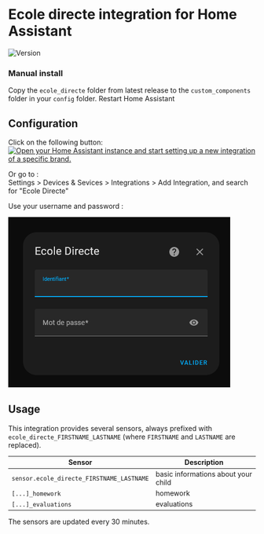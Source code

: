 # Ecole directe integration for Home Assistant

![Version](https://img.shields.io/github/v/release/hacf-fr/hass-ecoledirecte?label=version)

### Manual install

Copy the `ecole_directe` folder from latest release to the `custom_components` folder in your `config` folder.
Restart Home Assistant

## Configuration

Click on the following button:  
[![Open your Home Assistant instance and start setting up a new integration of a specific brand.](https://my.home-assistant.io/badges/brand.svg)](https://my.home-assistant.io/redirect/brand/?brand=ecole_directe)  

Or go to :  
Settings > Devices & Sevices > Integrations > Add Integration, and search for "Ecole Directe"

Use your username and password :

![Ecole directe config flow](doc/config_flow_username_password.png)

## Usage

This integration provides several sensors, always prefixed with `ecole_directe_FIRSTNAME_LASTNAME` (where `FIRSTNAME` and `LASTNAME` are replaced).


| Sensor | Description |
|--------|-------------|
| `sensor.ecole_directe_FIRSTNAME_LASTNAME` | basic informations about your child |
| `[...]_homework` | homework |
| `[...]_evaluations` | evaluations |

The sensors are updated every 30 minutes.
